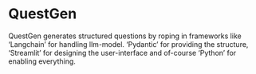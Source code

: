 # QuestGen
QuestGen generates structured questions by roping in frameworks like ‘Langchain’ for handling llm-model. ‘Pydantic’ for providing the structure, ‘Streamlit’ for designing the user-interface and of-course ‘Python’ for enabling everything.
